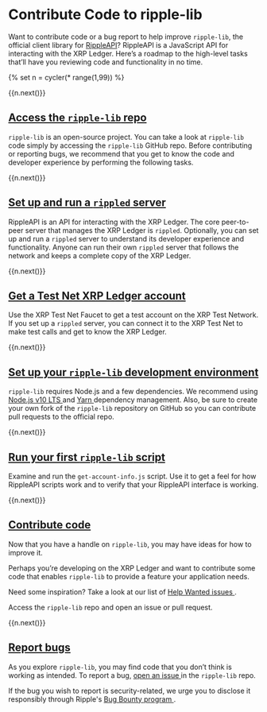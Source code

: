 # Contribute Code to ripple-lib

Want to contribute code or a bug report to help improve `ripple-lib`, the official client library for [RippleAPI](rippleapi-reference.html)? RippleAPI is a JavaScript API for interacting with the XRP Ledger. Here’s a roadmap to the high-level tasks that’ll have you reviewing code and functionality in no time.


{% set n = cycler(* range(1,99)) %}

<span class="use-case-step-num">{{n.next()}}</span>
<!-- <span class="use-case-step-length">(1 hour)</span> -->
## <a href="https://github.com/ripple/ripple-lib" target="_blank">Access the `ripple-lib` repo <i class="fa fa-external-link" aria-hidden="true"></i></a> <!--#{ fix for md highlighting_ #}-->

`ripple-lib` is an open-source project. You can take a look at `ripple-lib` code simply by accessing the `ripple-lib` GitHub repo. Before contributing or reporting bugs, we recommend that you get to know the code and developer experience by performing the following tasks.


<span class="use-case-step-num">{{n.next()}}</span>
<!-- <span class="use-case-step-length">(1 hour)</span> -->
## [Set up and run a `rippled` server](manage-the-rippled-server.html)

RippleAPI is an API for interacting with the XRP Ledger. The core peer-to-peer server that manages the XRP Ledger is `rippled`. Optionally, you can set up and run a `rippled` server to understand its developer experience and functionality. Anyone can run their own `rippled` server that follows the network and keeps a complete copy of the XRP Ledger.


<span class="use-case-step-num">{{n.next()}}</span>
<!-- <span class="use-case-step-length">(1 hour)</span> -->
## [Get a Test Net XRP Ledger account](xrp-test-net-faucet.html)

Use the XRP Test Net Faucet to get a test account on the XRP Test Network. If you set up a `rippled` server, you can connect it to the XRP Test Net to make test calls and get to know the XRP Ledger.


<span class="use-case-step-num">{{n.next()}}</span>
<!-- <span class="use-case-step-length">(1 hour)</span> -->
## [Set up your `ripple-lib` development environment](get-started-with-rippleapi-for-javascript.html#environment-setup)

`ripple-lib` requires Node.js and a few dependencies. We recommend using <a href="https://nodejs.org/en/" target="_blank">Node.js v10 LTS <i class="fa fa-external-link" aria-hidden="true"></i></a> <!--#{ fix for md highlighting_ #}--> and <a href="https://yarnpkg.com/en/" target="_blank">Yarn <i class="fa fa-external-link" aria-hidden="true"></i></a> <!--#{ fix for md highlighting_ #}--> dependency management. Also, be sure to create your own fork of the `ripple-lib` repository on GitHub so you can contribute pull requests to the official repo.


<span class="use-case-step-num">{{n.next()}}</span>
<!-- <span class="use-case-step-length">(1 hour)</span> -->
## [Run your first `ripple-lib` script](get-started-with-rippleapi-for-javascript.html#first-rippleapi-script)

Examine and run the `get-account-info.js` script. Use it to get a feel for how RippleAPI scripts work and to verify that your RippleAPI interface is working.


<span class="use-case-step-num">{{n.next()}}</span>
<!-- <span class="use-case-step-length">(1 hour)</span> -->
## <a href="https://github.com/ripple/ripple-lib/pulls" target="_blank">Contribute code <i class="fa fa-external-link" aria-hidden="true"></i></a><!--#{ fix for md highlighting_ #}-->

Now that you have a handle on `ripple-lib`, you may have ideas for how to improve it.

Perhaps you’re developing on the XRP Ledger and want to contribute some code that enables `ripple-lib` to provide a feature your application needs.

Need some inspiration? Take a look at our list of <a href="https://github.com/ripple/ripple-lib/issues?utf8=%E2%9C%93&q=label%3A%22help+wanted%22" target="_blank">Help Wanted issues <i class="fa fa-external-link" aria-hidden="true"></i></a> <!--#{ fix for md highlighting_ #}-->.

Access the `ripple-lib` repo and open an issue or pull request.


<span class="use-case-step-num">{{n.next()}}</span>
<!-- <span class="use-case-step-length">(1 hour)</span> -->
## <a href="https://github.com/ripple/ripple-lib/issues" target="_blank">Report bugs <i class="fa fa-external-link" aria-hidden="true"></i></a><!--#{ fix for md highlighting_ #}-->

As you explore `ripple-lib`, you may find code that you don’t think is working as intended. To report a bug, <a href="https://github.com/ripple/ripple-lib/issues" target="_blank">open an issue <i class="fa fa-external-link" aria-hidden="true"></i></a><!--#{ fix for md highlighting_ #}--> in the `ripple-lib` repo.

If the bug you wish to report is security-related, we urge you to disclose it responsibly through Ripple's <a href="https://ripple.com/bug-bounty/" target="_blank">Bug Bounty program <i class="fa fa-external-link" aria-hidden="true"></i></a>.
